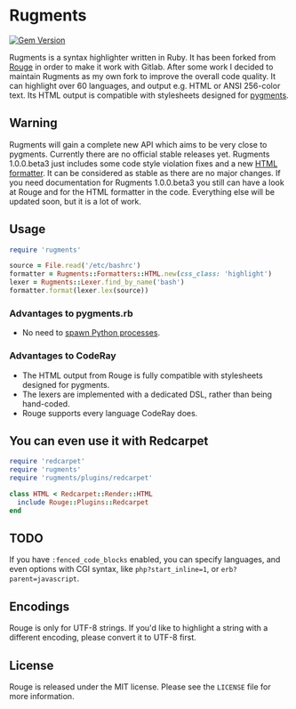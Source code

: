 # Rugments

[![Gem Version](https://badge.fury.io/rb/rugments.svg)](http://badge.fury.io/rb/rugments)

Rugments is a syntax highlighter written in Ruby. It has been forked from
[Rouge][] in order to make it work with Gitlab. After some work I decided to
maintain Rugments as my own fork to improve the overall code quality. It can
highlight over 60 languages, and output e.g. HTML or ANSI 256-color text. Its
HTML output is compatible with stylesheets designed for [pygments][].

[Rouge]: https://github.com/jneen/rouge
[pygments]: http://pygments.org/


## Warning

Rugments will gain a complete new API which aims to be very close to pygments.
Currently there are no official stable releases yet. Rugments 1.0.0.beta3 just
includes some code style violation fixes and a new [HTML formatter][]. It can
be considered as stable as there are no major changes. If you need documentation
for Rugments 1.0.0.beta3 you still can have a look at Rouge and for the HTML
formatter in the code. Everything else will be updated soon, but it is a lot of
work.

[HTML formatter]: https://github.com/rumpelsepp/rugments/blob/master/lib/rugments/formatters/html.rb


## Usage

``` ruby
require 'rugments'

source = File.read('/etc/bashrc')
formatter = Rugments::Formatters::HTML.new(css_class: 'highlight')
lexer = Rugments::Lexer.find_by_name('bash')
formatter.format(lexer.lex(source))
```


### Advantages to pygments.rb

* No need to [spawn Python processes](https://github.com/tmm1/pygments.rb).


### Advantages to CodeRay

* The HTML output from Rouge is fully compatible with stylesheets designed for pygments.
* The lexers are implemented with a dedicated DSL, rather than being hand-coded.
* Rouge supports every language CodeRay does.


## You can even use it with Redcarpet

``` ruby
require 'redcarpet'
require 'rugments'
require 'rugments/plugins/redcarpet'

class HTML < Redcarpet::Render::HTML
  include Rouge::Plugins::Redcarpet
end
```

## TODO

If you have `:fenced_code_blocks` enabled, you can specify languages, and even
options with CGI syntax, like `php?start_inline=1`, or `erb?parent=javascript`.


## Encodings

Rouge is only for UTF-8 strings. If you'd like to highlight a string with a
different encoding, please convert it to UTF-8 first.


## License

Rouge is released under the MIT license. Please see the `LICENSE` file for more
information.
